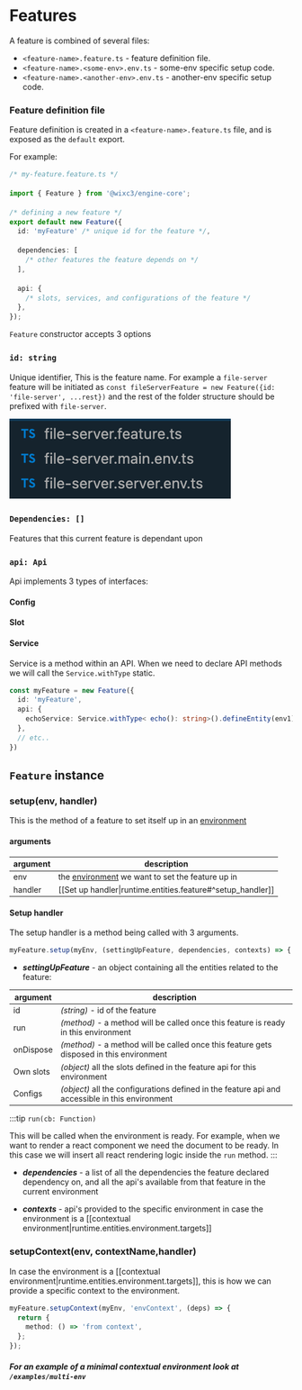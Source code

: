 # Features

A feature is combined of several files:

- `<feature-name>.feature.ts` - feature definition file.
- `<feature-name>.<some-env>.env.ts` - some-env specific setup code.
- `<feature-name>.<another-env>.env.ts` - another-env specific setup code.

### Feature definition file

Feature definition is created in a `<feature-name>.feature.ts` file, and is exposed as the `default` export.

For example:

```ts
/* my-feature.feature.ts */

import { Feature } from '@wixc3/engine-core';

/* defining a new feature */
export default new Feature({
  id: 'myFeature' /* unique id for the feature */,

  dependencies: [
    /* other features the feature depends on */
  ],

  api: {
    /* slots, services, and configurations of the feature */
  },
});
```

`Feature` constructor accepts 3 options

### `id: string`

Unique identifier, This is the feature name. For example a `file-server` feature will be initiated as `const fileServerFeature = new Feature({id: 'file-server', ...rest})` and the rest of the folder structure should be prefixed with `file-server`.

![Feature file structure](../../static/img/feature_folder_example.png)

### `Dependencies: []`

Features that this current feature is dependant upon

### `api: Api`

Api implements 3 types of interfaces:

#### Config

#### Slot

#### Service

Service is a method within an API. When we need to declare API methods we will call the `Service.withType` static.

```typescript
const myFeature = new Feature({
  id: 'myFeature',
  api: {
    echoService: Service.withType< echo(): string>().defineEntity(env1)
  },
  // etc..
})
```

## `Feature` instance

### setup(env, handler)

This is the method of a feature to set itself up in an [environment](/entities/environment.md)

#### arguments

| argument | description                                                                        |
| -------- | ---------------------------------------------------------------------------------- |
| env      | the [environment](/entities/environment.md) we want to set the feature up in |
| handler  | [[Set up handler\|runtime.entities.feature#^setup_handler]]                        |

#### Setup handler

The setup handler is a method being called with 3 arguments.

```ts
myFeature.setup(myEnv, (settingUpFeature, dependencies, contexts) => { ... });
```

- **_settingUpFeature_** - an object containing all the entities related to the feature:

| argument  | description                                                                                     |
|-----------|-------------------------------------------------------------------------------------------------|
| id        | _(string)_ - id of the feature                                                                  |
| run       | _(method)_ - a method will be called once this feature is ready in this environment             |
| onDispose | _(method)_ - a method will be called once this feature gets disposed in this environment        |
| Own slots | _(object)_ all the slots defined in the feature api for this environment                        |
| Configs   | _(object)_ all the configurations defined in the feature api and accessible in this environment |

:::tip
`run(cb: Function)`

This will be called when the environment is ready. For example, when we want to render a react component we need the document to be ready. In this case we will insert all react rendering logic inside the `run` method.
:::
- **_dependencies_** - a list of all the dependencies the feature declared dependency on, and all the api's available from that feature in the current environment

- **_contexts_** - api's provided to the specific environment in case the environment is a [[contextual environment|runtime.entities.environment.targets]]

### setupContext(env, contextName,handler)

In case the environment is a [[contextual environment|runtime.entities.environment.targets]], this is how we can provide a specific context to the environment.

```ts
myFeature.setupContext(myEnv, 'envContext', (deps) => {
  return {
    method: () => 'from context',
  };
});
```

##### For an example of a minimal contextual environment look at `/examples/multi-env`
